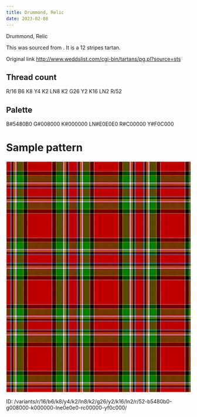```yaml
---
title: Drummond, Relic
date: 2023-02-08
---
```

Drummond, Relic

This was sourced from <no value>.  It is a 12 stripes tartan.

Original link http://www.weddslist.com/cgi-bin/tartans/pg.pl?source=sts

## Thread count
R/16 B6 K8 Y4 K2 LN8 K2 G26 Y2 K16 LN2 R/52

## Palette
B#5480B0 G#008000 K#000000 LN#E0E0E0 R#C00000 Y#F0C000

# Sample pattern

![Tartan detail](tartan.png "R/16 B6 K8 Y4 K2 LN8 K2 G26 Y2 K16 LN2 R/52 tartan")

ID: /variants/r/16/b6/k8/y4/k2/ln8/k2/g26/y2/k16/ln2/r/52-b5480b0-g008000-k000000-lne0e0e0-rc00000-yf0c000/
